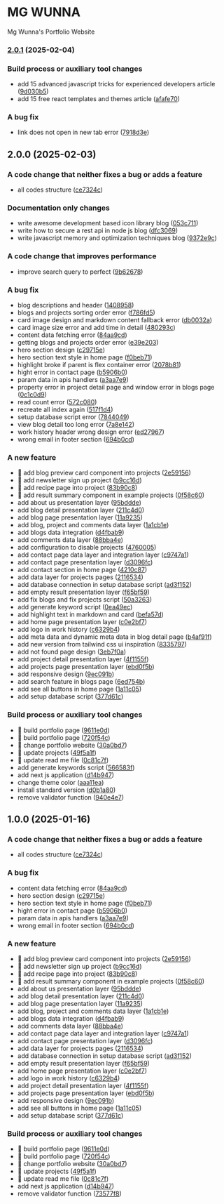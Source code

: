 # MG WUNNA

Mg Wunna's Portfolio Website

### [2.0.1](https://github.com/mg-wunna/mg-wunna/compare/v2.0.0...v2.0.1) (2025-02-04)

### Build process or auxiliary tool changes

- add 15 advanced javascript tricks for experienced developers article ([9d030b5](https://github.com/mg-wunna/mg-wunna/commits/9d030b528393a86d4a4a38252c40b6fbe1ca8f54))
- add 15 free react templates and themes article ([afafe70](https://github.com/mg-wunna/mg-wunna/commits/afafe70a5e140d78814dc233de13bc9b1bd6b4a4))

### A bug fix

- link does not open in new tab error ([7918d3e](https://github.com/mg-wunna/mg-wunna/commits/7918d3ef2e26a8706dae83dc053bfe1e7a86434b))

## 2.0.0 (2025-02-03)

### A code change that neither fixes a bug or adds a feature

- all codes structure ([ce7324c](https://github.com/mg-wunna/mg-wunna/commits/ce7324c22c61b98bff3ffcfa2df36dd00de50e2f))

### Documentation only changes

- write awesome development based icon library blog ([053c711](https://github.com/mg-wunna/mg-wunna/commits/053c71134cf050b5f54c9785ee219d8eba3eefd6))
- write how to secure a rest api in node js blog ([dfc3069](https://github.com/mg-wunna/mg-wunna/commits/dfc30692f1e15a5c3f1b66c20fabfa390d9d4ed8))
- write javascript memory and optimization techniques blog ([9372e9c](https://github.com/mg-wunna/mg-wunna/commits/9372e9c6f6b95add5d431b6cd618d0203a596f73))

### A code change that improves performance

- improve search query to perfect ([9b62678](https://github.com/mg-wunna/mg-wunna/commits/9b62678b17bff6e66f813661bc2de0715cb55b0c))

### A bug fix

- blog descriptions and header ([1408958](https://github.com/mg-wunna/mg-wunna/commits/1408958031996bf01c09da8778b4b9d240997d9a))
- blogs and projects sorting order error ([f786fd5](https://github.com/mg-wunna/mg-wunna/commits/f786fd537ceea3ccf5e3a67e8d612273304e3512))
- card image design and markdown content fallback error ([db0032a](https://github.com/mg-wunna/mg-wunna/commits/db0032a9ff936769cdafc7de4b16b3e07c770f3b))
- card image size error and add time in detail ([480293c](https://github.com/mg-wunna/mg-wunna/commits/480293c10e3308ab1dd93ecb669a0a26b41f6cc2))
- content data fetching error ([84aa9cd](https://github.com/mg-wunna/mg-wunna/commits/84aa9cdafcd6a1194b5186d0bf65fe34a922db43))
- getting blogs and projects order error ([e39e203](https://github.com/mg-wunna/mg-wunna/commits/e39e20316a530b9fd33ada76714ebe383b023276))
- hero section design ([c29715e](https://github.com/mg-wunna/mg-wunna/commits/c29715ea43f6a17e4da104403833f7440ef32a69))
- hero section text style in home page ([f0beb71](https://github.com/mg-wunna/mg-wunna/commits/f0beb71de69e410d73d11abd013dcfb319a76852))
- highlight broke if parent is flex container error ([2078b81](https://github.com/mg-wunna/mg-wunna/commits/2078b81d88d745df1d55c3ec6227062f4c9c8ca2))
- hight error in contact page ([b5906b0](https://github.com/mg-wunna/mg-wunna/commits/b5906b0b9861bc5007d0c0f1270c8b5932c42986))
- param data in apis handlers ([a3aa7e9](https://github.com/mg-wunna/mg-wunna/commits/a3aa7e9df7cae3df17e2b326a344fb20150e728b))
- property error in project detail page and window error in blogs page ([0c1c0d9](https://github.com/mg-wunna/mg-wunna/commits/0c1c0d98fb7f20617681b30142141a82ffdf846f))
- read count error ([572c080](https://github.com/mg-wunna/mg-wunna/commits/572c080148b24d28927270a7d08f3860f3177d81))
- recreate all index again ([517f1d4](https://github.com/mg-wunna/mg-wunna/commits/517f1d4683699f7f809a18be09cb93d99d3c1987))
- setup database script error ([7844049](https://github.com/mg-wunna/mg-wunna/commits/78440497a795ec325f497504a08f4afa26b9bc63))
- view blog detail too long error ([7a8e142](https://github.com/mg-wunna/mg-wunna/commits/7a8e14297d3342509b37000bf87942edce1d6db5))
- work history header wrong design error ([ed27967](https://github.com/mg-wunna/mg-wunna/commits/ed279673f2ac2c7ad715056d0eca5647b8238f33))
- wrong email in footer section ([694b0cd](https://github.com/mg-wunna/mg-wunna/commits/694b0cd376eeb7d721fd33b26a5d48f92350a1b3))

### A new feature

- 🎸 add blog preview card component into projects ([2e59156](https://github.com/mg-wunna/mg-wunna/commits/2e591566b488f4e339df503d736a8c6030c07271))
- 🎸 add newsletter sign up project ([b9cc16d](https://github.com/mg-wunna/mg-wunna/commits/b9cc16d2f8cbd1439b9d55178c0b9433891ed910))
- 🎸 add recipe page into project ([83b90c8](https://github.com/mg-wunna/mg-wunna/commits/83b90c80ed091da415285a55e91a8e5ae72d2aa6))
- 🎸 add result summary component in example projects ([0f58c60](https://github.com/mg-wunna/mg-wunna/commits/0f58c604bce151042649139aaeed27b033a6d658))
- add about us presentation layer ([95bddde](https://github.com/mg-wunna/mg-wunna/commits/95bddde9f70b7bccecaa0c801a4b91df88f95fb4))
- add blog detail presentation layer ([211c4d0](https://github.com/mg-wunna/mg-wunna/commits/211c4d0633919059eaf666519d1944262ec0dff9))
- add blog page presentation layer ([11a9235](https://github.com/mg-wunna/mg-wunna/commits/11a9235d1de97494fddd4e5fef00db7db5baef51))
- add blog, project and comments data layer ([1a1cb1e](https://github.com/mg-wunna/mg-wunna/commits/1a1cb1edf311b5af370db682d2babb591acc12e9))
- add blogs data integration ([d4fbab9](https://github.com/mg-wunna/mg-wunna/commits/d4fbab9d993c8a5eaab7d16349436ab726fd6ef5))
- add comments data layer ([88bba4e](https://github.com/mg-wunna/mg-wunna/commits/88bba4ef2cb3e66d272dff7b2e09b640a119d86f))
- add configuration to disable projects ([4760005](https://github.com/mg-wunna/mg-wunna/commits/476000552836b16cca5cedebc60f3722634ba63d))
- add contact page data layer and integration layer ([c9747a1](https://github.com/mg-wunna/mg-wunna/commits/c9747a1ce351a989246bb453ba1019eb23f1200a))
- add contact page presentation layer ([d3096fc](https://github.com/mg-wunna/mg-wunna/commits/d3096fcf08c140f8c6b164fd2aaa3c10e5757731))
- add contact section in home page ([4210c87](https://github.com/mg-wunna/mg-wunna/commits/4210c87c4a5de04791a7a6a367c3def1488ba745))
- add data layer for projects pages ([2116534](https://github.com/mg-wunna/mg-wunna/commits/21165346aa4779a37e71810293f58027132fba96))
- add database connection in setup database script ([ad3f152](https://github.com/mg-wunna/mg-wunna/commits/ad3f1524a7e2a495ce0b17515c383413a8c8ba4d))
- add empty result presentation layer ([f65bf59](https://github.com/mg-wunna/mg-wunna/commits/f65bf5975c87bbb7d432932ba253e01a9012f0d5))
- add fix blogs and fix projects script ([50a3263](https://github.com/mg-wunna/mg-wunna/commits/50a32632ba6acca951ae21ac6a7aed82b861b670))
- add generate keyword script ([0ea49ec](https://github.com/mg-wunna/mg-wunna/commits/0ea49ec71865f59b8d82360bbe4158c7c7523e7e))
- add highlight text in markdown and card ([befa57d](https://github.com/mg-wunna/mg-wunna/commits/befa57dd1525eb8fbbf20b79394060c102389f20))
- add home page presentation layer ([c0e2bf7](https://github.com/mg-wunna/mg-wunna/commits/c0e2bf7c00eddc1d39a62afd798218f6cee68793))
- add logo in work history ([c6329b4](https://github.com/mg-wunna/mg-wunna/commits/c6329b48ae4cd52e0ce8b89759d6994adddbbb6a))
- add meta data and dynamic meta data in blog detail page ([b4af91f](https://github.com/mg-wunna/mg-wunna/commits/b4af91f70cd5167e19fab109153207b996c74099))
- add new version from tailwind css ui inspiration ([8335797](https://github.com/mg-wunna/mg-wunna/commits/8335797790d7c2904422b2a3429eb9c536415559))
- add not found page design ([3eb7f0a](https://github.com/mg-wunna/mg-wunna/commits/3eb7f0a558955ef0f795c74ea5190b50ba51a091))
- add project detail presentation layer ([4f1155f](https://github.com/mg-wunna/mg-wunna/commits/4f1155f5a8f6e5a6359b48db7eca0eaba586e7d5))
- add projects page presentation layer ([ebd0f5b](https://github.com/mg-wunna/mg-wunna/commits/ebd0f5bee1392de23b7963de38d117f674719350))
- add responsive design ([9ec091b](https://github.com/mg-wunna/mg-wunna/commits/9ec091b38402208200cd931d696064fd1a32be9a))
- add search feature in blogs page ([6ed754b](https://github.com/mg-wunna/mg-wunna/commits/6ed754b3c03fbdb0c02c0e2f23184a29bd96df45))
- add see all buttons in home page ([1a11c05](https://github.com/mg-wunna/mg-wunna/commits/1a11c05c8c6502b65864bad663c6d7ad8a0903ad))
- add setup database script ([377d61c](https://github.com/mg-wunna/mg-wunna/commits/377d61c8be1426c5cbcade2360d66d214eead573))

### Build process or auxiliary tool changes

- 🤖 build portfolio page ([9611e0d](https://github.com/mg-wunna/mg-wunna/commits/9611e0df6c06983e0e4a65a179cbf7d7c15e8377))
- 🤖 build portfolio page ([720f54c](https://github.com/mg-wunna/mg-wunna/commits/720f54cd148fa4c520ce6bc363fa47e95a0fe37b))
- 🤖 change portfolio website ([30a0bd7](https://github.com/mg-wunna/mg-wunna/commits/30a0bd78c3ed9204029527292fc6e5f273d94740))
- 🤖 update projects ([49f5a1f](https://github.com/mg-wunna/mg-wunna/commits/49f5a1ff5f31c49ace7830b059e2ce180e00af64))
- 🤖 update read me file ([0c81c7f](https://github.com/mg-wunna/mg-wunna/commits/0c81c7f6f5c6de5eccd81f3788936ef1d7637220))
- add generate keywords script ([566583f](https://github.com/mg-wunna/mg-wunna/commits/566583f79ab7fed38da1c8525dc67de805e0b3e6))
- add next js application ([d14b947](https://github.com/mg-wunna/mg-wunna/commits/d14b947ed1228438c2be07bef46c13d72846c2e5))
- change theme color ([aaa11ea](https://github.com/mg-wunna/mg-wunna/commits/aaa11ea577cb87904d2e059908e41e2c5dd9121d))
- install standard version ([d0b1a80](https://github.com/mg-wunna/mg-wunna/commits/d0b1a80cd73c40bb9d5710d3967efa7c05fd3562))
- remove validator function ([940e4e7](https://github.com/mg-wunna/mg-wunna/commits/940e4e754f8ecb64137099708be0f0fd9946e77c))

## 1.0.0 (2025-01-16)

### A code change that neither fixes a bug or adds a feature

- all codes structure ([ce7324c](https://github.com/mg-wunna/mg-wunna/commits/ce7324c22c61b98bff3ffcfa2df36dd00de50e2f))

### A bug fix

- content data fetching error ([84aa9cd](https://github.com/mg-wunna/mg-wunna/commits/84aa9cdafcd6a1194b5186d0bf65fe34a922db43))
- hero section design ([c29715e](https://github.com/mg-wunna/mg-wunna/commits/c29715ea43f6a17e4da104403833f7440ef32a69))
- hero section text style in home page ([f0beb71](https://github.com/mg-wunna/mg-wunna/commits/f0beb71de69e410d73d11abd013dcfb319a76852))
- hight error in contact page ([b5906b0](https://github.com/mg-wunna/mg-wunna/commits/b5906b0b9861bc5007d0c0f1270c8b5932c42986))
- param data in apis handlers ([a3aa7e9](https://github.com/mg-wunna/mg-wunna/commits/a3aa7e9df7cae3df17e2b326a344fb20150e728b))
- wrong email in footer section ([694b0cd](https://github.com/mg-wunna/mg-wunna/commits/694b0cd376eeb7d721fd33b26a5d48f92350a1b3))

### A new feature

- 🎸 add blog preview card component into projects ([2e59156](https://github.com/mg-wunna/mg-wunna/commits/2e591566b488f4e339df503d736a8c6030c07271))
- 🎸 add newsletter sign up project ([b9cc16d](https://github.com/mg-wunna/mg-wunna/commits/b9cc16d2f8cbd1439b9d55178c0b9433891ed910))
- 🎸 add recipe page into project ([83b90c8](https://github.com/mg-wunna/mg-wunna/commits/83b90c80ed091da415285a55e91a8e5ae72d2aa6))
- 🎸 add result summary component in example projects ([0f58c60](https://github.com/mg-wunna/mg-wunna/commits/0f58c604bce151042649139aaeed27b033a6d658))
- add about us presentation layer ([95bddde](https://github.com/mg-wunna/mg-wunna/commits/95bddde9f70b7bccecaa0c801a4b91df88f95fb4))
- add blog detail presentation layer ([211c4d0](https://github.com/mg-wunna/mg-wunna/commits/211c4d0633919059eaf666519d1944262ec0dff9))
- add blog page presentation layer ([11a9235](https://github.com/mg-wunna/mg-wunna/commits/11a9235d1de97494fddd4e5fef00db7db5baef51))
- add blog, project and comments data layer ([1a1cb1e](https://github.com/mg-wunna/mg-wunna/commits/1a1cb1edf311b5af370db682d2babb591acc12e9))
- add blogs data integration ([d4fbab9](https://github.com/mg-wunna/mg-wunna/commits/d4fbab9d993c8a5eaab7d16349436ab726fd6ef5))
- add comments data layer ([88bba4e](https://github.com/mg-wunna/mg-wunna/commits/88bba4ef2cb3e66d272dff7b2e09b640a119d86f))
- add contact page data layer and integration layer ([c9747a1](https://github.com/mg-wunna/mg-wunna/commits/c9747a1ce351a989246bb453ba1019eb23f1200a))
- add contact page presentation layer ([d3096fc](https://github.com/mg-wunna/mg-wunna/commits/d3096fcf08c140f8c6b164fd2aaa3c10e5757731))
- add data layer for projects pages ([2116534](https://github.com/mg-wunna/mg-wunna/commits/21165346aa4779a37e71810293f58027132fba96))
- add database connection in setup database script ([ad3f152](https://github.com/mg-wunna/mg-wunna/commits/ad3f1524a7e2a495ce0b17515c383413a8c8ba4d))
- add empty result presentation layer ([f65bf59](https://github.com/mg-wunna/mg-wunna/commits/f65bf5975c87bbb7d432932ba253e01a9012f0d5))
- add home page presentation layer ([c0e2bf7](https://github.com/mg-wunna/mg-wunna/commits/c0e2bf7c00eddc1d39a62afd798218f6cee68793))
- add logo in work history ([c6329b4](https://github.com/mg-wunna/mg-wunna/commits/c6329b48ae4cd52e0ce8b89759d6994adddbbb6a))
- add project detail presentation layer ([4f1155f](https://github.com/mg-wunna/mg-wunna/commits/4f1155f5a8f6e5a6359b48db7eca0eaba586e7d5))
- add projects page presentation layer ([ebd0f5b](https://github.com/mg-wunna/mg-wunna/commits/ebd0f5bee1392de23b7963de38d117f674719350))
- add responsive design ([9ec091b](https://github.com/mg-wunna/mg-wunna/commits/9ec091b38402208200cd931d696064fd1a32be9a))
- add see all buttons in home page ([1a11c05](https://github.com/mg-wunna/mg-wunna/commits/1a11c05c8c6502b65864bad663c6d7ad8a0903ad))
- add setup database script ([377d61c](https://github.com/mg-wunna/mg-wunna/commits/377d61c8be1426c5cbcade2360d66d214eead573))

### Build process or auxiliary tool changes

- 🤖 build portfolio page ([9611e0d](https://github.com/mg-wunna/mg-wunna/commits/9611e0df6c06983e0e4a65a179cbf7d7c15e8377))
- 🤖 build portfolio page ([720f54c](https://github.com/mg-wunna/mg-wunna/commits/720f54cd148fa4c520ce6bc363fa47e95a0fe37b))
- 🤖 change portfolio website ([30a0bd7](https://github.com/mg-wunna/mg-wunna/commits/30a0bd78c3ed9204029527292fc6e5f273d94740))
- 🤖 update projects ([49f5a1f](https://github.com/mg-wunna/mg-wunna/commits/49f5a1ff5f31c49ace7830b059e2ce180e00af64))
- 🤖 update read me file ([0c81c7f](https://github.com/mg-wunna/mg-wunna/commits/0c81c7f6f5c6de5eccd81f3788936ef1d7637220))
- add next js application ([d14b947](https://github.com/mg-wunna/mg-wunna/commits/d14b947ed1228438c2be07bef46c13d72846c2e5))
- remove validator function ([73577f8](https://github.com/mg-wunna/mg-wunna/commits/73577f83b4ab54e1ced9ab8ece8059e47956ace4))
